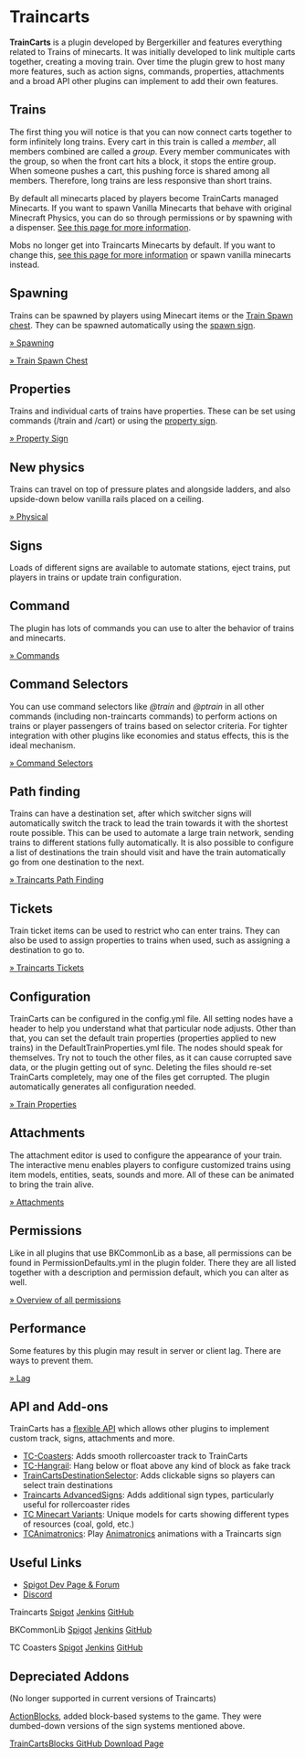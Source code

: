 # Traincarts

**TrainCarts** is a plugin developed by Bergerkiller and features everything related to Trains of minecarts. It was initially developed to link multiple carts together, creating a moving train. Over time the plugin grew to host many more features, such as action signs, commands, properties, attachments and a broad API other plugins can implement to add their own features.

## Trains

The first thing you will notice is that you can now connect carts together to form infinitely long trains. Every cart in this train is called a _member_, all members combined are called a _group_. Every member communicates with the group, so when the front cart hits a block, it stops the entire group. When someone pushes a cart, this pushing force is shared among all members. Therefore, long trains are less responsive than short trains.

By default all minecarts placed by players become TrainCarts managed Minecarts. If you want to spawn Vanilla Minecarts that behave with original Minecraft Physics, you can do so through permissions or by spawning with a dispenser. [See this page for more information](https://wiki.traincarts.net/p/TrainCarts/VanillaMinecarts).

Mobs no longer get into Traincarts Minecarts by default. If you want to change this, [see this page for more information](https://wiki.traincarts.net/p/TrainCarts/MobEntering) or spawn vanilla minecarts instead.

## Spawning

Trains can be spawned by players using Minecart items or the [Train Spawn chest](https://wiki.traincarts.net/p/TrainCarts/Train_Spawn_Chest). They can be spawned automatically using the [spawn sign](https://wiki.traincarts.net/p/TrainCarts/Signs/Spawner).

[» Spawning](https://wiki.traincarts.net/p/Special:MyLanguage/TrainCarts/Spawning)

[» Train Spawn Chest](https://wiki.traincarts.net/p/Special:MyLanguage/TrainCarts/Train_Spawn_Chest)

## Properties

Trains and individual carts of trains have properties. These can be set using commands (/train and /cart) or using the [property sign](https://wiki.traincarts.net/p/TrainCarts/Signs/Property).

[» Property Sign](https://wiki.traincarts.net/p/Special:MyLanguage/TrainCarts/Signs/Property)

## New physics

Trains can travel on top of pressure plates and alongside ladders, and also upside-down below vanilla rails placed on a ceiling.

[» Physical](https://wiki.traincarts.net/p/Special:MyLanguage/TrainCarts/Physical)

## Signs

Loads of different signs are available to automate stations, eject trains, put players in trains or update train configuration.

## Command

The plugin has lots of commands you can use to alter the behavior of trains and minecarts.

[» Commands](https://wiki.traincarts.net/p/Special:MyLanguage/TrainCarts/Commands)

## Command Selectors

You can use command selectors like _@train_ and _@ptrain_ in all other commands (including non-traincarts commands) to perform actions on trains or player passengers of trains based on selector criteria. For tighter integration with other plugins like economies and status effects, this is the ideal mechanism.

[» Command Selectors](https://wiki.traincarts.net/p/TrainCarts/Commands/Selectors)

## Path finding

Trains can have a destination set, after which switcher signs will automatically switch the track to lead the train towards it with the shortest route possible. This can be used to automate a large train network, sending trains to different stations fully automatically. It is also possible to configure a list of destinations the train should visit and have the train automatically go from one destination to the next.

[» Traincarts Path Finding](https://wiki.traincarts.net/p/Special:MyLanguage/TrainCarts/PathFinding)

## Tickets

Train ticket items can be used to restrict who can enter trains. They can also be used to assign properties to trains when used, such as assigning a destination to go to.

[» Traincarts Tickets](https://wiki.traincarts.net/p/Special:MyLanguage/TrainCarts/Tickets)

## Configuration

TrainCarts can be configured in the config.yml file. All setting nodes have a header to help you understand what that particular node adjusts. Other than that, you can set the default train properties (properties applied to new trains) in the DefaultTrainProperties.yml file. The nodes should speak for themselves. Try not to touch the other files, as it can cause corrupted save data, or the plugin getting out of sync. Deleting the files should re-set TrainCarts completely, may one of the files get corrupted. The plugin automatically generates all configuration needed.

[» Train Properties](https://wiki.traincarts.net/p/Special:MyLanguage/TrainCarts/TrainProperties)

## Attachments

The attachment editor is used to configure the appearance of your train. The interactive menu enables players to configure customized trains using item models, entities, seats, sounds and more. All of these can be animated to bring the train alive.

[» Attachments](https://wiki.traincarts.net/p/Special:MyLanguage/TrainCarts/Attachments)

## Permissions

Like in all plugins that use BKCommonLib as a base, all permissions can be found in PermissionDefaults.yml in the plugin folder. There they are all listed together with a description and permission default, which you can alter as well.

[» Overview of all permissions](https://wiki.traincarts.net/p/Special:MyLanguage/TrainCarts/Permissions)

## Performance

Some features by this plugin may result in server or client lag. There are ways to prevent them.

[» Lag](https://wiki.traincarts.net/p/TrainCarts/Lag)

## API and Add-ons

TrainCarts has a [flexible API](https://wiki.traincarts.net/p/TrainCarts/API) which allows other plugins to implement custom track, signs, attachments and more.

* [TC-Coasters](https://wiki.traincarts.net/p/Special:MyLanguage/TC-Coasters): Adds smooth rollercoaster track to TrainCarts
* [TC-Hangrail](https://www.spigotmc.org/resources/tc-hangrail.39627/): Hang below or float above any kind of block as fake track
* [TrainCartsDestinationSelector](https://www.spigotmc.org/resources/traincartsdestinationselector.73170/): Adds clickable signs so players can select train destinations
* [Traincarts AdvancedSigns](https://www.spigotmc.org/resources/traincarts-advancedsigns.99881/): Adds additional sign types, particularly useful for rollercoaster rides
* [TC Minecart Variants](https://www.spigotmc.org/resources/tcminecartvariants.100658/): Unique models for carts showing different types of resources (coal, gold, etc.)
* [TCAnimatronics](https://www.spigotmc.org/resources/tcanimatronics.101995/): Play [Animatronics](https://www.spigotmc.org/resources/animatronics-animate-armorstands-1-8-1-18-2.36518/) animations with a Traincarts sign

## Useful Links

* [Spigot Dev Page & Forum](https://www.spigotmc.org/resources/traincarts.39592/)
* [Discord](https://discord.gg/wvU2rFgSnw)

Traincarts [Spigot](https://www.spigotmc.org/resources/traincarts.39592/) [Jenkins](https://ci.mg-dev.eu/job/TrainCarts/) [GitHub](https://github.com/bergerhealer/TrainCarts)

BKCommonLib [Spigot](https://www.spigotmc.org/resources/bkcommonlib.39590/) [Jenkins](https://ci.mg-dev.eu/job/BKCommonLib/) [GitHub](https://github.com/bergerhealer/BKCommonLib)

TC Coasters [Spigot](https://www.spigotmc.org/resources/tc-coasters.59583/) [Jenkins](https://ci.mg-dev.eu/job/TC%20Coasters/) [GitHub](https://github.com/bergerhealer/TC-Coasters)

## Depreciated Addons

(No longer supported in current versions of Traincarts)

[ActionBlocks](https://wiki.traincarts.net/p/Special:MyLanguage/TrainCarts/ActionBlocks), added block-based systems to the game. They were dumbed-down versions of the sign systems mentioned above.

[TrainCartsBlocks GitHub Download Page](https://github.com/bergerkiller/TrainCartsBlocks/)

